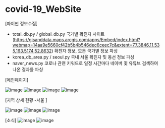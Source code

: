 # covid-19_WebSite

[파이썬 정보수집]
 - total_db.py / global_db.py
   국가별 확진자 사이트 (https://gisanddata.maps.arcgis.com/apps/Embed/index.html?webmap=14aa9e5660cf42b5b4b546dec6ceec7c&extent=77.3846,11.535,163.5174,52.8632) 확진자 정보, 모든 국가별 정보 파싱
 - korea_db_area.py / seoul.py
   국내 서울 확진자 및 동선 정보 파싱
 - naver_news.py
   코로나 관련 키워드로 일정 시간마다 네이버 및 유튜브 검색하여 나온 결과를 파싱
   
[메인페이지]

![image](https://user-images.githubusercontent.com/50505445/109693716-58027400-7bcd-11eb-85c9-67a7b9c9c548.png)
![image](https://user-images.githubusercontent.com/50505445/109693764-66509000-7bcd-11eb-8ace-740b01223597.png)
![image](https://user-images.githubusercontent.com/50505445/109693817-72d4e880-7bcd-11eb-857b-2a10021c8197.png)
![image](https://user-images.githubusercontent.com/50505445/109693869-7f594100-7bcd-11eb-8551-e92cbd3171ac.png)

[지역 상세 현황 -서울 ]

![image](https://user-images.githubusercontent.com/50505445/109694070-b891b100-7bcd-11eb-86dd-94c8797d88a3.png)
![image](https://user-images.githubusercontent.com/50505445/109694096-bf202880-7bcd-11eb-9890-eaa5df04b507.png)
![image](https://user-images.githubusercontent.com/50505445/109694142-ce06db00-7bcd-11eb-86d1-d91ff22e8cb1.png)

[소식]
![image](https://user-images.githubusercontent.com/50505445/109695007-c267e400-7bce-11eb-8ce4-16e34e9a34ac.png)
![image](https://user-images.githubusercontent.com/50505445/109695125-e7f4ed80-7bce-11eb-8dda-10339ecf90f6.png)
